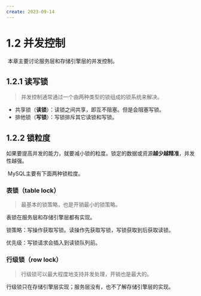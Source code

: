 ```yaml
---
create: 2023-09-14
---
```

# 1.2 并发控制

​	本章主要讨论服务层和存储引擎层的并发控制。

## 1.2.1 读写锁

> 并发控制通常通过一个由两种类型的锁组成的锁系统来解决。

* 共享锁（**读锁**）：读锁之间共享，即互不阻塞。但是会阻塞写锁。
* 排他锁（**写锁**）：写锁排斥其它读锁和写锁。

## 1.2.2 锁粒度

​	如果要提高并发的能力，就要减小锁的粒度。锁定的数据或资源**越少越精准**，并发性越强。

​	MySQL主要有下面两种锁粒度。

### 表锁（table lock）

> 最基本的锁策略，也是开销最小的锁策略。

表锁在服务层和存储引擎层都有实现。

锁策略：写操作获取写锁。读操作先获取写锁，写锁获取到后获取读锁。

优先级：写锁请求会插入到读锁队列前。

### 行级锁（row lock）

> 行级锁可以最大程度地支持并发处理，开销也是最大的。

行级锁只在存储引擎层实现；服务层没有，也不了解存储引擎层的实现。



